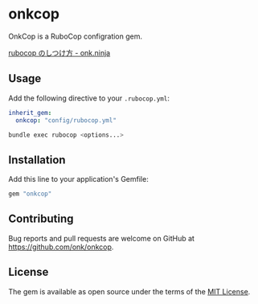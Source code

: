 # onkcop

OnkCop is a RuboCop configration gem.

[rubocop のしつけ方 - onk.ninja](http://blog.onk.ninja/2015/10/27/rubocop-getting-started)

## Usage

Add the following directive to your `.rubocop.yml`:

```yaml
inherit_gem:
  onkcop: "config/rubocop.yml"
```

```sh
bundle exec rubocop <options...>
```

## Installation

Add this line to your application's Gemfile:

```ruby
gem "onkcop"
```

## Contributing

Bug reports and pull requests are welcome on GitHub at https://github.com/onk/onkcop.


## License

The gem is available as open source under the terms of the [MIT License](http://opensource.org/licenses/MIT).
